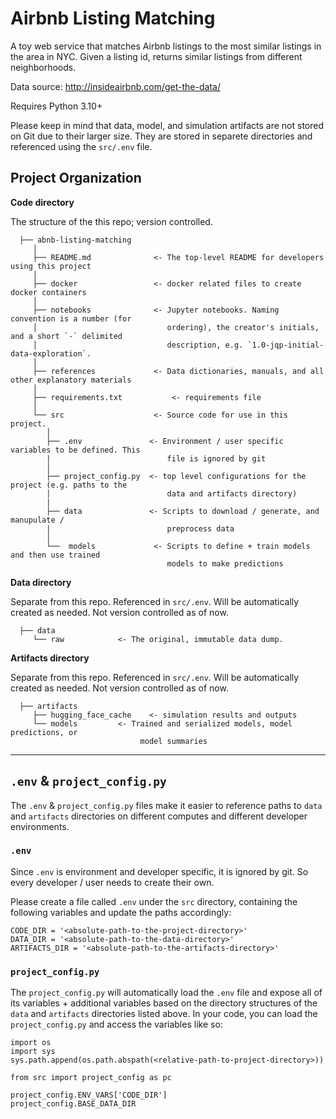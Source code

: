Airbnb Listing Matching
==============================

A toy web service that matches Airbnb listings to the most similar listings in the area in NYC. Given a listing id, returns similar listings from different neighborhoods.

Data source: http://insideairbnb.com/get-the-data/

Requires Python 3.10+

Please keep in mind that data, model, and simulation artifacts are not stored on Git due to their larger size. They are stored in separete directories and referenced using the `src/.env` file.

Project Organization
------------
   **Code directory**

   The structure of the this repo; version controlled.

      ├── abnb-listing-matching
         │
         ├── README.md              <- The top-level README for developers using this project
         │
         ├── docker                 <- docker related files to create docker containers 
         │
         ├── notebooks              <- Jupyter notebooks. Naming convention is a number (for 
         │                             ordering), the creator's initials, and a short `-` delimited 
         │                             description, e.g. `1.0-jqp-initial-data-exploration`.
         │
         ├── references             <- Data dictionaries, manuals, and all other explanatory materials
         │
         ├── requirements.txt           <- requirements file
         │   
         └── src                    <- Source code for use in this project.
            │
            ├── .env               <- Environment / user specific variables to be defined. This 
            |                          file is ignored by git
            │                           
            ├── project_config.py  <- top level configurations for the project (e.g. paths to the
            │                          data and artifacts directory)
            |
            ├── data               <- Scripts to download / generate, and manupulate / 
            |                          preprocess data
            │ 
            └──  models             <- Scripts to define + train models and then use trained 
                                       models to make predictions                      

   
   **Data directory**

   Separate from this repo. Referenced in `src/.env`. Will be automatically created as needed. Not version controlled as of now. 

      ├── data
         └── raw            <- The original, immutable data dump.
      
   
   **Artifacts directory**

   Separate from this repo. Referenced in `src/.env`. Will be automatically created as needed. Not version controlled as of now. 

      ├── artifacts
         ├── hugging_face_cache    <- simulation results and outputs
         └── models         <- Trained and serialized models, model predictions, or
                                 model summaries
--------


`.env` & `project_config.py`
------------
The `.env` & `project_config.py` files make it easier to reference paths to `data` and `artifacts` directories on different computes and different developer environments.

### `.env`
Since `.env` is environment and developer specific, it is ignored by git. So every developer / user  needs to create their own. 

Please create a file called `.env` under the `src` directory, containing the following variables and update the paths accordingly:

```
CODE_DIR = '<absolute-path-to-the-project-directory>'
DATA_DIR = '<absolute-path-to-the-data-directory>'
ARTIFACTS_DIR = '<absolute-path-to-the-artifacts-directory>'
```

### `project_config.py`
The `project_config.py` will automatically load the `.env` file and expose all of its variables + additional variables based on the directory structures of the `data` and `artifacts` directories listed above. In your code, you can load the `project_config.py` and access the variables like so:

```
import os
import sys
sys.path.append(os.path.abspath(<relative-path-to-project-directory>))

from src import project_config as pc

project_config.ENV_VARS['CODE_DIR']
project_config.BASE_DATA_DIR
```